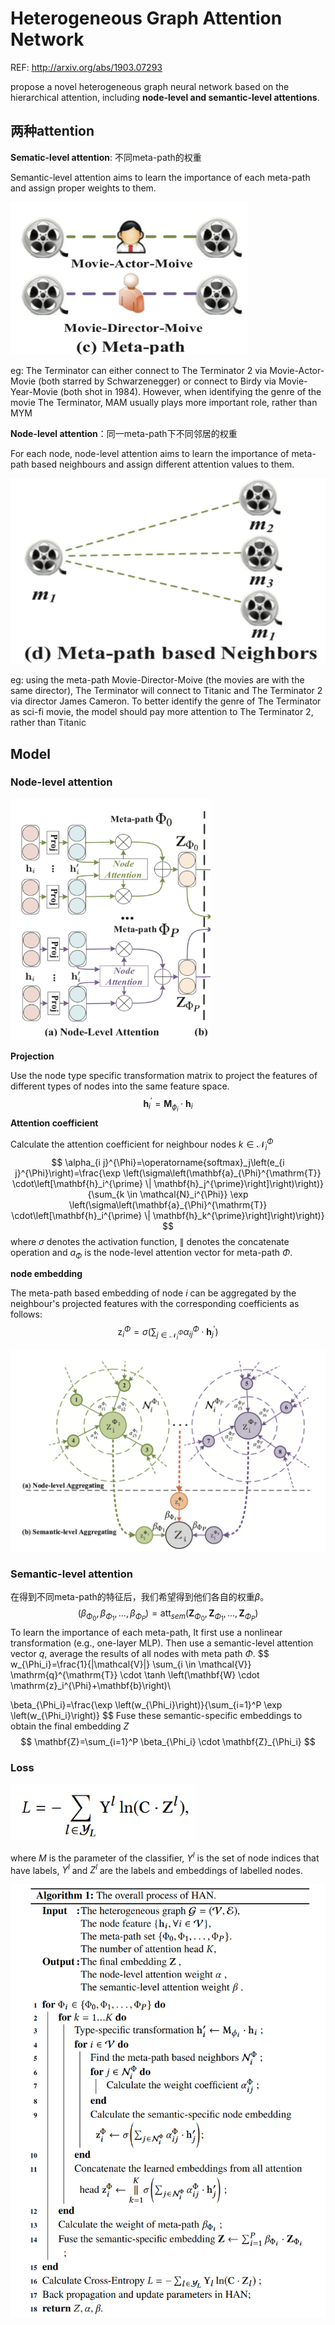 # Heterogeneous Graph Attention Network
REF: http://arxiv.org/abs/1903.07293

propose a novel heterogeneous graph neural network based on the hierarchical attention, including **node-level and semantic-level attentions**.



## 两种attention

**Sematic-level attention**: 不同meta-path的权重

Semantic-level attention aims to learn the importance of each meta-path and assign proper weights to them.

<img src="./assets/image-20221115200905184.png" alt="image-20221115200905184" style="zoom: 80%;" />

eg: The Terminator can either connect to The Terminator 2 via Movie-Actor-Movie (both starred by Schwarzenegger) or connect to Birdy via Movie-Year-Movie (both shot in 1984). However, when identifying the genre of the movie The Terminator, MAM usually plays more important role, rather than MYM



**Node-level attention**：同一meta-path下不同邻居的权重

For each node, node-level attention aims to learn the importance of meta-path based neighbours and assign different attention values to them.

<img src="./assets/image-20221115201134735.png" alt="image-20221115201134735" style="zoom:80%;" />

eg: using the meta-path Movie-Director-Moive (the movies are with the same director), The Terminator will connect to Titanic and The Terminator 2 via director James Cameron. To better identify the genre of The Terminator as sci-fi movie, the model should pay more attention to The Terminator 2, rather than Titanic



## Model

### Node-level attention

<img src="./assets/image-20221115201403107.png" alt="image-20221115201403107" style="zoom: 67%;" />

**Projection**

Use the node type specific transformation matrix to project the features of different types of nodes into the same feature space.
$$
\mathbf{h}_i^{\prime}=\mathbf{M}_{\phi_i} \cdot \mathbf{h}_i
$$
**Attention coefficient**

Calculate the attention coefficient for neighbour nodes $k \in \mathcal{N}_i^{\Phi}$
$$
\alpha_{i j}^{\Phi}=\operatorname{softmax}_j\left(e_{i j}^{\Phi}\right)=\frac{\exp \left(\sigma\left(\mathbf{a}_{\Phi}^{\mathrm{T}} \cdot\left[\mathbf{h}_i^{\prime} \| \mathbf{h}_j^{\prime}\right]\right)\right)}{\sum_{k \in \mathcal{N}_i^{\Phi}} \exp \left(\sigma\left(\mathbf{a}_{\Phi}^{\mathrm{T}} \cdot\left[\mathbf{h}_i^{\prime} \| \mathbf{h}_k^{\prime}\right]\right)\right)}
$$
where $σ$ denotes the activation function, $∥$ denotes the concatenate operation and $a_Φ$ is the node-level attention vector for meta-path $Φ$.

**node embedding**

The meta-path based embedding of node $i$ can be aggregated by the neighbour's projected features with the corresponding coefficients as follows:
$$
\mathrm{z}_i^{\Phi}=\sigma\left(\sum_{j \in \mathcal{N}_i^{\Phi}} \alpha_{i j}^{\Phi} \cdot \mathbf{h}_j^{\prime}\right)
$$


![image-20221115203148876](./assets/image-20221115203148876.png)



### Semantic-level attention

在得到不同meta-path的特征后，我们希望得到他们各自的权重$\beta$。
$$
\left(\beta_{\Phi_0}, \beta_{\Phi_1}, \ldots, \beta_{\Phi_P}\right)=\operatorname{att}_{s e m}\left(\mathbf{Z}_{\Phi_0}, \mathbf{Z}_{\Phi_1}, \ldots, \mathbf{Z}_{\Phi_P}\right)
$$
To learn the importance of each meta-path,  It first use a nonlinear transformation (e.g., one-layer MLP). Then use a semantic-level attention vector $q$, average the results of all nodes with meta path $\Phi$.
$$
w_{\Phi_i}=\frac{1}{|\mathcal{V}|} \sum_{i \in \mathcal{V}} \mathrm{q}^{\mathrm{T}} \cdot \tanh \left(\mathbf{W} \cdot \mathrm{z}_i^{\Phi}+\mathbf{b}\right)\\

\beta_{\Phi_i}=\frac{\exp \left(w_{\Phi_i}\right)}{\sum_{i=1}^P \exp \left(w_{\Phi_i}\right)}
$$
Fuse these semantic-specific embeddings to obtain the final embedding $Z$
$$
\mathbf{Z}=\sum_{i=1}^P \beta_{\Phi_i} \cdot \mathbf{Z}_{\Phi_i}
$$


### Loss

<img src="./assets/image-20221115204208808.png" alt="image-20221115204208808" style="zoom: 80%;" />

where $M$ is the parameter of the classifier, $Y^l$ is the set of node indices that have labels, $Y^l$ and $Z^l$ are the labels and embeddings of labelled nodes.



![image-20221115204504957](./assets/image-20221115204504957.png)